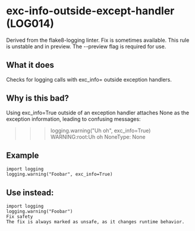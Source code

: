 # exc-info-outside-except-handler (LOG014)
Derived from the flake8-logging linter.
Fix is sometimes available.
This rule is unstable and in preview. The --preview flag is required for use.
## What it does
Checks for logging calls with exc_info= outside exception handlers.
## Why is this bad?
Using exc_info=True outside of an exception handler
attaches None as the exception information, leading to confusing messages:
>>> logging.warning("Uh oh", exc_info=True)
WARNING:root:Uh oh
NoneType: None
## Example
```
import logging
logging.warning("Foobar", exc_info=True)
```
## Use instead:
```
import logging
logging.warning("Foobar")
Fix safety
The fix is always marked as unsafe, as it changes runtime behavior.
```